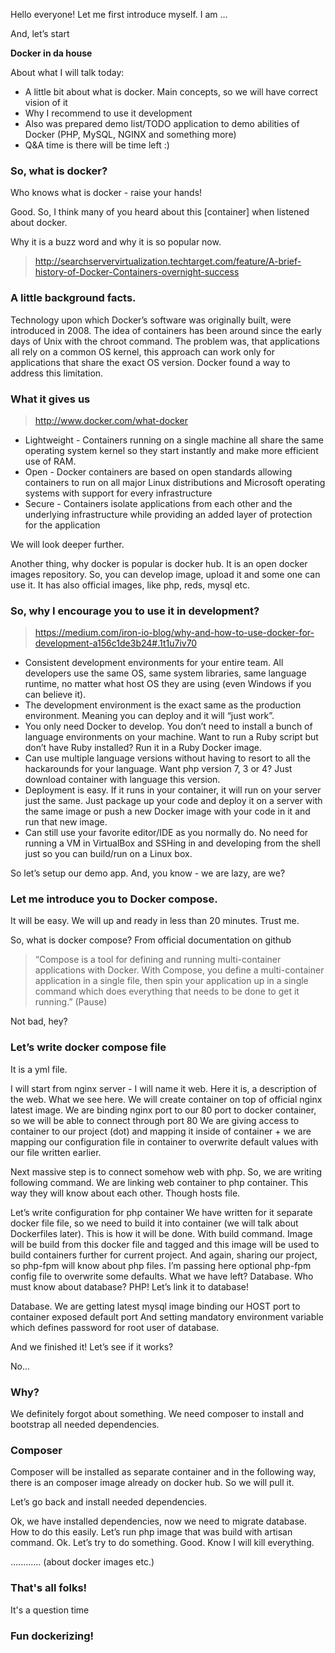 Hello everyone! Let me first introduce myself. I am ...

And, let’s start

**Docker in da house**

About what I will talk today:

- A little bit about what is docker. Main concepts, so we will have correct vision of it
- Why I recommend to use it development
- Also was prepared demo list/TODO application to demo abilities of Docker (PHP, MySQL, NGINX and something more)
- Q&A time is there will be time left :)

### So, what is docker?

Who knows what is docker - raise your hands!

Good. So, I think many of you heard about this [container] when listened about docker.

Why it is a buzz word and why it is so popular now.

>http://searchservervirtualization.techtarget.com/feature/A-brief-history-of-Docker-Containers-overnight-success

### A little background facts.

Technology upon which Docker’s software was originally built, were introduced in 2008. The idea of containers has been around since the early days of Unix with the chroot command. The problem was, that applications all rely on a common OS kernel, this approach can work only for applications that share the exact OS version. Docker found a way to address this limitation.

### What it gives us
> http://www.docker.com/what-docker

- Lightweight - Containers running on a single machine all share the same operating system kernel so they start instantly and make more efficient use of RAM.
- Open - Docker containers are based on open standards allowing containers to run on all major Linux distributions and Microsoft operating systems with support for every infrastructure
- Secure - Containers isolate applications from each other and the underlying infrastructure while providing an added layer of protection for the application

We will look deeper further.

Another thing, why docker is popular is docker hub. It is an open docker images repository. So, you can develop image, upload it and some one can use it. It has also official images, like php, reds, mysql etc.

### So, why I encourage you to use it in development?

> https://medium.com/iron-io-blog/why-and-how-to-use-docker-for-development-a156c1de3b24#.1t1u7iv70

- Consistent development environments for your entire team. All developers use the same OS, same system libraries, same language runtime, no matter what host OS they are using (even Windows if you can believe it).
- The development environment is the exact same as the production environment. Meaning you can deploy and it will “just work”.
- You only need Docker to develop. You don’t need to install a bunch of language environments on your machine. Want to run a Ruby script but don’t have Ruby installed? Run it in a Ruby Docker image.
- Can use multiple language versions without having to resort to all the hackarounds for your language. Want php version 7, 3 or 4? Just download container with language this version.
- Deployment is easy. If it runs in your container, it will run on your server just the same. Just package up your code and deploy it on a server with the same image or push a new Docker image with your code in it and run that new image.
- Can still use your favorite editor/IDE as you normally do. No need for running a VM in VirtualBox and SSHing in and developing from the shell just so you can build/run on a Linux box.

So let’s setup our demo app. And, you know - we are lazy, are we?

### Let me introduce you to Docker compose.

It will be easy. We will up and ready in less than 20 minutes. Trust me.

So, what is docker compose? From official documentation on github

> “Compose is a tool for defining and running multi-container applications with Docker. With Compose, you define a multi-container application in a single file, then spin your application up in a single command which does everything that needs to be done to get it running.” (Pause)

Not bad, hey?

### Let’s write docker compose file

It is a yml file.

I will start from nginx server - I will name it web.
Here it is, a description of the web. What we see here.
We will create container on top of official nginx latest image.
We are binding nginx port to our 80 port to docker container, so we will be able to connect through port 80
We are giving access to container to our project (dot) and mapping it inside of container + we are mapping our configuration file in container to overwrite default values with our file written earlier.

Next massive step is to connect somehow web with php.
So, we are writing following command. We are linking web container to php container. This way they will know about each other. Though hosts file.

Let’s write configuration for php container
We have written for it separate docker file file, so we need to build it into container (we will talk about Dockerfiles later). This is how it will be done. With build command. Image will be build from this docker file and tagged and this image will be used to build containers further for current project.
And again, sharing our project, so php-fpm will know about php files. I’m passing here optional php-fpm config file to overwrite some defaults.
What we have left? Database. Who must know about database? PHP! Let’s link it to database!

Database.
We are getting latest mysql image
binding our HOST port to container exposed default port
And setting mandatory environment variable which defines password for root user of database.

And we finished it! Let’s see if it works?

No...

### Why?

We definitely forgot about something.
We need composer to install and bootstrap all needed dependencies.
### Composer

Composer will be installed as separate container and in the following way, there is an composer image already on docker hub. So we will pull it.

Let’s go back and install needed dependencies.

Ok, we have installed dependencies, now we need to migrate database. How to do this easily. Let’s run php image that was build with artisan command. Ok. Let’s try to do something. Good. Know I will kill everything.

............ (about docker images etc.)

### That's all folks!

It's a question time

### Fun dockerizing!
